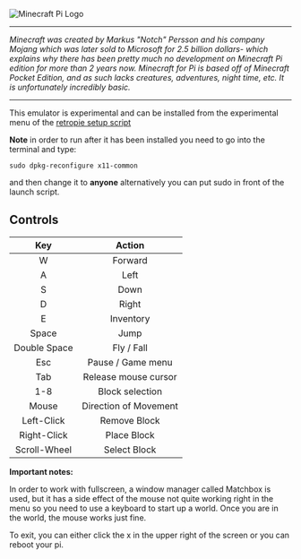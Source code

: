 ![Minecraft Pi Logo](http://www.geek.com/wp-content/uploads/2013/02/Screen-Shot-2013-02-11-at-11.29.21-AM-580x160.jpg)
***
_Minecraft was created by Markus "Notch" Persson and his company Mojang which was later sold to Microsoft for 2.5 billion dollars- which explains why there has been pretty much no development on Minecraft Pi edition for more than 2 years now. Minecraft for Pi is based off of Minecraft Pocket Edition, and as such lacks creatures, adventures, night time, etc. It is unfortunately incredibly basic._
***

This emulator is experimental and can be installed from the experimental menu of the [retropie setup script](https://github.com/RetroPie/RetroPie-Setup/wiki/Updating-RetroPie)

**Note** in order to run after it has been installed you need to go into the terminal and type:

```shell
sudo dpkg-reconfigure x11-common
```
and then change it to **anyone** alternatively you can put sudo in front of the launch script.

## Controls

Key |    Action
:---: | :---:
W   |	Forward
A   |	Left
S   |	Down
D   |	Right
E   |	Inventory
Space  |	Jump
Double Space |	Fly / Fall
Esc |	Pause / Game menu
Tab |	Release mouse cursor
1-8 | Block selection
Mouse | Direction of Movement
Left-Click | Remove Block
Right-Click | Place Block
Scroll-Wheel | Select Block

**Important notes:** 

In order to work with fullscreen, a window manager called Matchbox is used, but it has a side effect of the mouse not quite working right in the menu so you need to use a keyboard to start up a world. Once you are in the world, the mouse works just fine. 

To exit, you can either click the x in the upper right of the screen or you can reboot your pi.